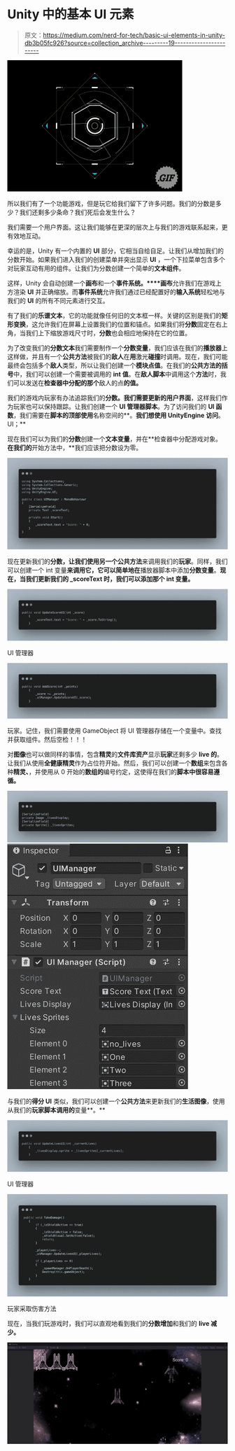# Unity 中的基本 UI 元素

> 原文：<https://medium.com/nerd-for-tech/basic-ui-elements-in-unity-db3b05fc926?source=collection_archive---------19----------------------->

![](img/0634b8711e4c5e0074cd73b513f1164c.png)

所以我们有了一个功能游戏，但是玩它给我们留下了许多问题。我们的分数是多少？我们还剩多少条命？我们死后会发生什么？

我们需要一个用户界面。这让我们能够在更深的层次上与我们的游戏联系起来，更有效地互动。

幸运的是，Unity 有一个内置的 **UI** 部分，它相当自给自足。让我们从增加我们的分数开始。如果我们进入我们的创建菜单并突出显示 **UI** ，一个下拉菜单包含多个对玩家互动有用的组件。让我们为分数创建一个简单的**文本组件**。

这样，Unity 会自动创建一个**画布**和一个**事件系统。****画布**允许我们在游戏上方渲染 **UI** 并正确缩放。而**事件系统**允许我们通过已经配置好的**输入系统**轻松地与我们的 **UI** 的所有不同元素进行交互。

有了我们的**乐谱文本**，它的功能就像任何旧的文本框一样。关键的区别是我们的**矩形变换**，这允许我们在屏幕上设置我们的位置和锚点。如果我们将**分数**固定在右上角，当我们上下缩放游戏尺寸时，**分数**也会相应地保持在它的位置。

为了改变我们的**分数文本**我们需要制作一个**分数变量**，我们应该在我们的**播放器**上这样做，并且有一个**公共方法**被我们的**敌人**在**用**激光**碰撞**时调用。现在，我们可能最终会包括多个**敌人**类型，所以让我们创建一个**模块点值**。在我们的**公共方法的括号**中，我们可以创建一个需要被调用的 **int 值**。在**敌人脚本**中调用这个**方法**时，我们可以发送在**检查器中分配的那个**敌人的点**的值。**

我们的游戏内玩家有办法追踪我们的**分数。**我们需要更新**的用户界面**，这样我们作为玩家也可以保持跟踪。让我们创建一个 **UI 管理器脚本**。为了访问我们的 **UI 函数**，我们需要在**脚本的顶部使用**名称空间的**。**我们想使用 UnityEngine 访问**。UI；**

现在我们可以为我们的**分数**创建一个**文本变量**，并在**检查器中分配游戏对象。**在我们的**开始方法中，**我们应该把分数设为零。

![](img/8e895164f89ecfd8e23a124f09021cc1.png)

现在更新我们的**分数，**让我们使用另一个**公共方法**来调用我们的**玩家**。同样，我们可以创建一个 int 变量**来调用它，它可以简单地在**播放器脚本中添加**分数变量**。**现在，当我们更新我们的 **_scoreText** 时，我们可以添加那个 **int 变量**。**

![](img/66fdd523bd20d8b722660d6149df9973.png)

UI 管理器

![](img/81e484c33a362ac652046055ba4475f0.png)

玩家。记住，我们需要使用 GameObject 将 UI 管理器存储在一个变量中。查找并获取组件。然后空检！！！

对**图像**也可以做同样的事情，包含**精灵**的**文件库资产**显示**玩家**还剩多少 **live 的**。让我们从使用**全健康精灵**作为占位符开始。然后，我们可以创建一个**数组**来包含各种**精灵、**，并使用从 0 开始的**数组的**编号约定，这使得在我们的**脚本中很容易遵循。**

![](img/9fd69b46d8a8fc7dc06dd0c3e6ca4e48.png)![](img/3f1db08416139da2078588181d70bc57.png)

与我们的**得分 UI** 类似，我们可以创建一个**公共方法**来更新我们的**生活图像**，使用从我们的**玩家脚本调用的**变量**。**

![](img/3e75c1d6704282be6eaf7c0b9b9bf78f.png)

UI 管理器

![](img/a06762ea9974c1272b98e258d236639c.png)

玩家采取伤害方法

现在，当我们玩游戏时，我们可以直观地看到我们的**分数增加**和我们的 **live 减少。**

![](img/d972efcb56ec916362419fb0bd526c9f.png)